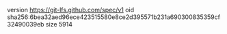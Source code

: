 version https://git-lfs.github.com/spec/v1
oid sha256:6bea32aed96ece423515580e8ce2d395571b231a690300835359cf32490039eb
size 5914
